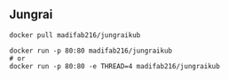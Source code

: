 Jungrai
-------

```shell
docker pull madifab216/jungraikub
```

```shell
docker run -p 80:80 madifab216/jungraikub
# or
docker run -p 80:80 -e THREAD=4 madifab216/jungraikub
```
